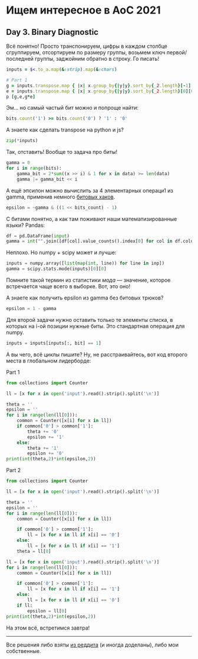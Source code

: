 # Ищем интересное в AoC 2021 

## Day 3. Binary Diagnostic

Всё понятно! Просто транспонируем, цифры в каждом столбце сгруппируем, отсортируем по размеру группы, возьмем ключ первой/последней группы, заджойним обратно в строку. Го писать!

```ruby
inputs = $<.to_a.map(&:strip).map(&:chars)

# Part 1
g = inputs.transpose.map { |x| x.group_by{|y|y}.sort_by{_2.length}[-1][0] }.join.to_i(2)
e = inputs.transpose.map { |x| x.group_by{|y|y}.sort_by{_2.length}[0][0] }.join.to_i(2)
p [g,e,g*e]
```

Эм... но самый частый бит можно и попроще найти: 

```ruby
bits.count('1') >= bits.count('0') ? '1' : '0'
```

А знаете как сделать transpose на python и js? 

```python
zip(*inputs)
```

Так, отставить! Вообще то задача про биты!

```python
gamma = 0
for i in range(bits):
    gamma_bit = 2*sum((x >> i) & 1 for x in data) >= len(data)
    gamma |= gamma_bit << i
```

А ещё эпсилон можно вычислить за 4 элементарных операци1 из gamma, применив немного [битовых хаков](https://graphics.stanford.edu/~seander/bithacks.html).

```python
epsilon = ~gamma & ((1 << bits_count) - 1)
```

С битами понятно, а как там поживают наши математизированные языки? Pandas:

```python
df = pd.DataFrame(input)
gamma = int("".join([df[col].value_counts().index[0] for col in df.columns]), 2)

```

Неплохо. Но numpy + scipy может и лучше:

```python
inputs = numpy.array([list(map(int, line)) for line in inp])
gamma = scipy.stats.mode(inputs)[0][0]
```

Помните такой термин из статистики _мода_ — значение, которое встречается чаще всего в выборке. Вот, это оно! 

А знаете как получить epsilon из gamma без битовых трюков?

```python
epsilon = 1 - gamma
```

Для второй задачи нужно оставить только те элементы списка, в которых на i-ой позиции нужные биты. 
Это стандартная операция для numpy.

```python
inputs = inputs[inputs[:, bit] == 1]
```

А вы чего, всё циклы пишите? Ну, не расстраивайтесь, вот код второго места в глобальном лидерборде:

Part 1

```python
from collections import Counter

ll = [x for x in open('input').read().strip().split('\n')]

theta = ''
epsilon = ''
for i in range(len(ll[0])):
	common = Counter([x[i] for x in ll])
	if common['0'] > common['1']:
		theta += '0'
		epsilon += '1'
	else:
		theta += '1'
		epsilon += '0'
print(int(theta,2)*int(epsilon,2))
```

Part 2

```python
from collections import Counter

ll = [x for x in open('input').read().strip().split('\n')]

theta = ''
epsilon = ''
for i in range(len(ll[0])):
	common = Counter([x[i] for x in ll])

	if common['0'] > common['1']:
		ll = [x for x in ll if x[i] == '0']
	else:
		ll = [x for x in ll if x[i] == '1']
	theta = ll[0]

ll = [x for x in open('input').read().strip().split('\n')]
for i in range(len(ll[0])):
	common = Counter([x[i] for x in ll])

	if common['0'] > common['1']:
		ll = [x for x in ll if x[i] == '1']
	else:
		ll = [x for x in ll if x[i] == '0']
	if ll:
		epsilon = ll[0]
print(int(theta,2)*int(epsilon,2))
```

На этом всё, встретимся завтра!

---

Все решения либо взяты [из реддита](https://www.reddit.com/r/adventofcode/) (и иногда доделаны),
либо мои собственные.